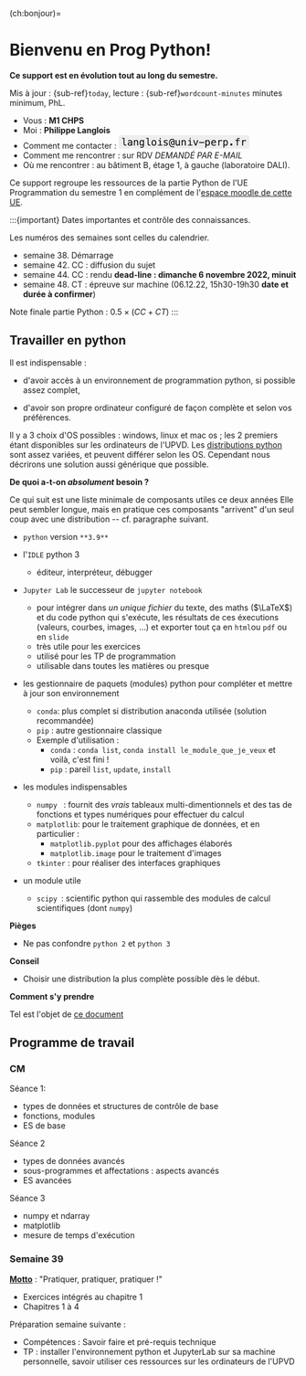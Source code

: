 <!-- #region -->
(ch:bonjour)=
# Bienvenu en Prog Python!

**Ce support est en évolution tout au long du semestre.**

Mis à jour : {sub-ref}`today`, lecture : {sub-ref}`wordcount-minutes` minutes minimum, PhL.


- Vous : **M1 CHPS**  
- Moi : **Philippe Langlois**   
- Comment me contacter : ![](./cm/fig/mail_phl.png)  
- Comment me rencontrer : sur RDV _DEMANDÉ PAR E-MAIL_  
- Où me rencontrer : au bâtiment B, étage 1, à gauche (laboratoire DALI).

Ce support regroupe les ressources de la partie Python de l'UE Programmation du semestre 1 en complément de l'[espace moodle de cette UE](https://cours.univ-perp.fr/course/view.php?id=6237).


:::{important} Dates importantes et contrôle des connaissances.

Les numéros des semaines sont celles du calendrier. 

- semaine 38. Démarrage
- semaine 42. CC : diffusion du sujet
- semaine 44. CC : rendu **dead-line : dimanche 6 novembre 2022, minuit**  
- semaine 48. CT : épreuve sur machine (06.12.22, 15h30-19h30 **date et durée à confirmer**)

Note finale partie Python : $0.5 \times (CC+CT)$
:::


## Travailler en python

Il est indispensable :

- d'avoir accès à un environnement de programmation python, si possible assez complet,

- d'avoir son propre ordinateur configuré de façon complète et selon vos préférences.    

Il y a 3 choix d'OS possibles : windows, linux et mac os ; les 2 premiers étant disponibles sur les ordinateurs de l'UPVD.
Les [distributions python](#En%20pratique) sont assez variées, et peuvent différer selon les OS.
Cependant nous décrirons une solution aussi générique que possible.


**De quoi a-t-on _absolument_ besoin ?**

Ce qui suit est une liste minimale de composants utiles ce deux années
Elle peut sembler longue, mais en pratique ces composants "arrivent" d'un seul coup avec une distribution -- cf. paragraphe suivant.  

- `python` version `**3.9**`

- l'`IDLE` python 3  
    - éditeur, interpréteur, débugger 

- `Jupyter Lab` le successeur de `jupyter notebook`  
    - pour intégrer dans _un unique fichier_ du texte, des maths ($\LaTeX$) et du code python qui s'exécute, les résultats de ces éxecutions (valeurs, courbes, images, ...) et exporter tout ça en `html`ou `pdf` ou en `slide`  
    - très utile pour les exercices 
    - utilisé pour les TP de programmation
    - utilisable dans toutes les matières ou presque    
    
- les gestionnaire de paquets (modules) python pour compléter et mettre à jour son environnement
    - `conda`: plus complet si distribution anaconda utilisée (solution recommandée)  
    - `pip` : autre gestionnaire classique   
    - Exemple d'utilisation : 
        - `conda` : `conda list`, `conda install le_module_que_je_veux` et voilà, c'est fini ! 
        - `pip` : pareil `list`, `update`, `install`  

- les modules indispensables 
    - `numpy ` : fournit des _vrais_ tableaux multi-dimentionnels et des tas de fonctions et types numériques pour effectuer du calcul
    - `matplotlib`: pour le traitement graphique de données, et en particulier :
        -  `matplotlib.pyplot` pour des affichages élaborés
        -  `matplotlib.image`  pour le traitement d'images
    - `tkinter` : pour réaliser des interfaces graphiques  
    
- un module utile  
    - `scipy `: scientific python qui rassemble des modules de calcul scientifiques (dont `numpy`) 

**Pièges**
- Ne pas confondre `python 2` et `python 3` 

**Conseil**
- Choisir une distribution la plus complète possible dès le début.   

**Comment s'y prendre**

Tel est l'objet de [ce document](tp:0-installation)


## Programme de travail

### CM

Séance 1:

- types de données et structures de contrôle de base
- fonctions, modules 
- ES de base

Séance 2

- types de données avancés
- sous-programmes et affectations : aspects avancés
- ES avancées 

Séance 3

- numpy et ndarray
- matplotlib
- mesure de temps d'exécution


### Semaine 39 

[**Motto**](https://www.linguee.fr/anglais-francais/traduction/motto.html) : "Pratiquer, pratiquer, pratiquer !"

- Exercices intégrés au chapitre 1 
- Chapitres 1 à 4

Préparation semaine suivante :

- Compétences : Savoir faire et pré-requis technique
- TP : installer l'environnement python et JupyterLab sur sa machine personnelle, savoir utiliser ces ressources sur les ordinateurs de l'UPVD



<!-- #endregion -->
